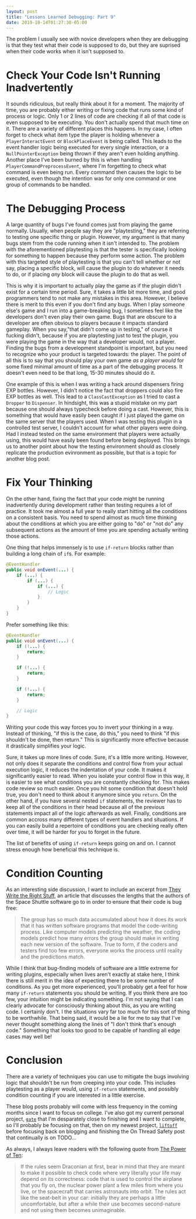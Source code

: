 ```yaml
---
layout: post
title: "Lessons Learned Debugging: Part 9"
date: 2019-10-14T01:27:30-05:00
---
```


The problem I usually see with novice developers when they
are debugging is that they test what their code is supposed
to do, but they are suprised when their code works when it
isn't supposed to.

# Check Your Code Isn't Running Inadvertently

It sounds ridiculous, but really think about it for a
moment. The majority of time, you are probably either
writing or fixing code that runs some kind of process or
logic. Only 1 or 2 lines of code are checking if all of
that code is even supposed to be executing. You don't
actually spend that much time on it. There are a variety of
different places this happens. In my case, I often forget
to check what item type the player is holding whenever a
`PlayerInteractEvent` or `BlockPlaceEvent` is being called.
This leads to the event handler logic being executed for
every single interaction, or a `NullPointerException` being
thrown if they aren't even holding anything. Another place
I've been burned by this is when handling
`PlayerCommandPreprocessEvent`, where I'm forgetting to
check what command is even being run. Every command then
causes the logic to be executed, even though the intention
was for only one command or one group of commands to be
handled.

# The Debugging Process

A large quantity of bugs I've found comes just from playing
the game normally. Usually, when people say they are
"playtesting," they are referring to testing one specific
thing or plugin. However, my argument is that many bugs
stem from the code running when it isn't intended to. The
problem with the aforementioned playtesting is that the
tester is specifically looking for something to happen
because they perform some action. The problem with this
targeted style of playtesting is that you can't tell
whether or not say, placing a specific block, will cause
the plugin to do whatever it needs to do, or if placing
*any* block will cause the plugin to do that as well.

This is why it is important to actually play the game as
if the plugin didn't exist for a certain time period. Sure,
it takes a little bit more time, and good programmers tend
to not make any mistakes in this area. However, I believe
there is merit to this even if you don't find any bugs.
When I play someone else's game and I run into a
game-breaking bug, I sometimes feel like the developers
don't even play their own game. Bugs that are obscure to a
developer are often obvious to players because it impacts
standard gameplay. When you say,"that didn't come up in
testing," of course it fucking didn't, because if you are
playtesting just to test the plugin, you were playing the
game in the way that a developer would, not a player. Finding
the bugs from a development standpoint is important, but you
need to recognize who your product is targeted towards: the
player. The point of all this is to say that you should play
your own game *as a player would* for some fixed minimal
amount of time as a part of the debugging process. It
doesn't even need to be that long, 15-30 minutes should do
it.

One example of this is when I was writing a hack around
dispensers firing EXP bottles. However, I didn't notice
the fact that droppers could also fire EXP bottles as well.
This lead to a `ClassCastException` as I tried to cast a
`Dropper` to `Dispenser`. In hindsight, this was a stupid
mistake on my part because one should always typecheck
before doing a cast. However, this is something that would
have easily been caught if I just played the game on the
same server that the players used. When I was testing this
plugin in a controlled test server, I couldn't account for
what other players were doing. Had I instead tested on the
same environment that players were actually using, this
would have easily been found before being deployed. This
brings us to another point about how the testing
environment should as closely replicate the production
evinronment as possible, but that is a topic for another
blog post.

# Fix Your Thinking

On the other hand, fixing the fact that your code might be
running inadvertently during development rather than
testing requires a lot of practice. It took me almost a
full year to really start hitting all the conditions on a
consistent basis. You need to spend almost as much time
thinking about the conditions at which you are either going
to "do" or "not do" any subsequent actions as the amount of
time you are spending actually writing those actions.

One thing that helps immensely is to use `if-return` blocks
rather than building a long chain of `if`s. For example:

``` java
@EventHandler
public void onEvent(...) {
    if (...) {
        if (...) {
            if (...) {
                // Logic
            }
        }
    }
}
```

Prefer something like this:

``` java
@EventHandler
public void onEvent(...) {
    if (!...) {
        return;
    }

    if (!...) {
        return;
    }

    if (!...) {
        return;
    }

    // Logic
}
```

Writing your code this way forces you to invert your
thinking in a way. Instead of thinking, "if this is the
case, do this," you need to think "if this shouldn't
be done, then return." This is significantly more effective
because it drastically simplifies your logic.

Sure, it takes up more lines of code. Sure, it's a little
more writing. However, not only does it separate the
conditions and control flow from your actual execution
logic, it reduces the indentation of your code. It makes it
significantly easier to read. When you isolate your control
flow in this way, it is easier to see what conditions you
are constantly checking for. This makes code review so much
easier. Once you hit some condition that doesn't hold true,
you don't need to think about it anymore since you
`return`.  On the other hand, if you have several nested
`if` statements, the reviewer has to keep all of the
conditions in their head because all of the previous
statements impact all of the logic afterwards as well.
Finally, conditions are common accross many different types
of event handlers and situations. If you can easily build a
repertoire of conditions you are checking really often over
time, it will be harder for you to forget in the future.

The list of benefits of using `if-return` keeps going on
and on. I cannot stress enough how beneficial this
technique is.

# Condition Counting

As an interesting side discussion, I want to include an
excerpt from
[They Write the Right Stuff](https://www.fastcompany.com/28121/they-write-right-stuff),
an article that discusses the lengths that the authors of
the Space Shuttle software go to in order to ensure that
their code is bug free:

> The group has so much data accumulated about how it does
its work that it has written software programs that model
the code-writing process. Like computer models predicting
the weather, the coding models predict how many errors the
group should make in writing each new version of the
software. True to form, if the coders and testers find too
few errors, everyone works the process until reality and the
predictions match.

While I think that bug-finding models of software are a
little extreme for writing plugins, especially when lives
aren't exactly at stake here, I think there is still merit
in the idea of expecting there to be some number of
conditions. As you get more experienced, you'll probably
get a feel for how many `if-return` statements you should
be writing. If you think there are too few, your intuition
might be indicating something. I'm not saying that I can
clearly advocate for consciously thinking about this, as
you are writing code. I certainly don't. I the situations
vary far too much for this sort of thing to be worthwhile.
That being said, it would be a lie for me to say that I've
never thought something along the lines of "I don't think
that's enough code." Something that looks too good to be
capable of handling all edge cases may well be!

# Conclusion

There are a variety of techniques you can use to mitigate
the bugs involving logic that shouldn't be run from
creeping into your code. This includes playtesting as a
player would, using `if-return` statements, and possibly
condition counting if you are interested in a little
exercise.

These blog posts probably will come with less frequency in
the coming months since I want to focus on college. I've
also got my current personal project,
[`gate`](https://github.com/AgentTroll/gate) that I'm
desparately close to finishing and I want to complete, so
I'll probably be focusing on that, then on my newest
project, [`liftoff`](https://github.com/AgentTroll/liftoff)
before focusing back on blogging and finishing the
On Thread Safety post that continually is on TODO...

As always, I always leave readers with the following quote
from
[The Power of Ten](http://spinroot.com/gerard/pdf/P10.pdf):

> If the rules seem Draconian at first, bear in mind that
they are meant to make it possible to check code where very
literally your life may depend on its correctness: code
that is used to control the airplane that you fly on, the
nuclear power plant a few miles from where you live, or the
spacecraft that carries astronauts into orbit. The rules
act like the seat-belt in your car: initially they are
perhaps a little uncomfortable, but after a while their use
becomes second-nature and not using them becomes
unimaginable.

